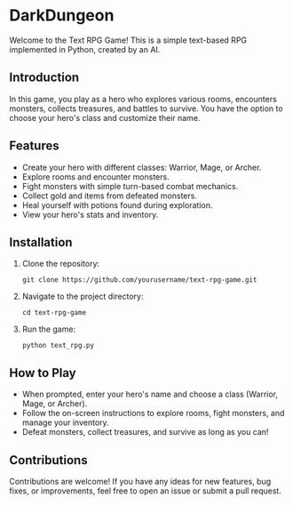 # DarkDungeon

Welcome to the Text RPG Game! This is a simple text-based RPG implemented in Python, created by an AI.

## Introduction

In this game, you play as a hero who explores various rooms, encounters monsters, collects treasures, and battles to survive. You have the option to choose your hero's class and customize their name.

## Features

- Create your hero with different classes: Warrior, Mage, or Archer.
- Explore rooms and encounter monsters.
- Fight monsters with simple turn-based combat mechanics.
- Collect gold and items from defeated monsters.
- Heal yourself with potions found during exploration.
- View your hero's stats and inventory.

## Installation

1. Clone the repository:

    ```
    git clone https://github.com/yourusername/text-rpg-game.git
    ```

2. Navigate to the project directory:

    ```
    cd text-rpg-game
    ```

3. Run the game:

    ```
    python text_rpg.py
    ```

## How to Play

- When prompted, enter your hero's name and choose a class (Warrior, Mage, or Archer).
- Follow the on-screen instructions to explore rooms, fight monsters, and manage your inventory.
- Defeat monsters, collect treasures, and survive as long as you can!

## Contributions

Contributions are welcome! If you have any ideas for new features, bug fixes, or improvements, feel free to open an issue or submit a pull request.

